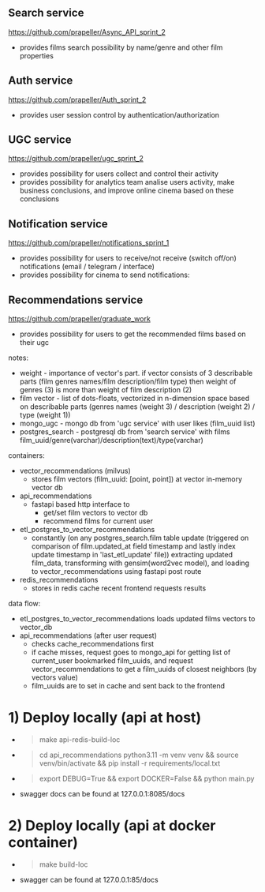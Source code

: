 ## Search service
https://github.com/prapeller/Async_API_sprint_2

- provides films search possibility by name/genre and other film properties


## Auth service
https://github.com/prapeller/Auth_sprint_2

- provides user session control by authentication/authorization


## UGC service
https://github.com/prapeller/ugc_sprint_2

- provides possibility for users collect and control their activity
- provides possibility for analytics team analise users activity, make business conclusions, and improve online cinema based on these conclusions


## Notification service
https://github.com/prapeller/notifications_sprint_1

- provides possibility for users to receive/not receive (switch off/on) notifications (email / telegram / interface)
- provides possibility for cinema to send notifications:

## Recommendations service
https://github.com/prapeller/graduate_work

- provides possibility for users to get the recommended films based on their ugc

notes:
- weight - importance of vector's part. if vector consists of 3 describable parts (film genres names/film description/film type) then weight of genres (3) is more than weight of film description (2) 
- film vector - list of dots-floats, vectorized in n-dimension space based on describable parts (genres names (weight 3) / description (weight 2) / type (weight 1))
- mongo_ugc - mongo db from 'ugc service' with user likes (film_uuid list)
- postgres_search - postgresql db from 'search service' with films film_uuid/genre(varchar)/description(text)/type(varchar)

containers:
- vector_recommendations (milvus)
  - stores film vectors (film_uuid: [point, point]) at vector in-memory vector db
- api_recommendations
  - fastapi based http interface to 
    - get/set film vectors to vector db
    - recommend films for current user
- etl_postgres_to_vector_recommendations
  - constantly (on any postgres_search.film table update (triggered on comparison of film.updated_at field timestamp and lastly index update timestamp in 'last_etl_update' file)) extracting updated film_data, transforming with gensim(word2vec model), and loading to vector_recommendations using fastapi post route
- redis_recommendations
  - stores in redis cache recent frontend requests results

data flow:
- etl_postgres_to_vector_recommendations loads updated films vectors to vector_db
- api_recommendations (after user request) 
  - checks cache_recommendations first
  - if cache misses, request goes to mongo_api for getting list of current_user bookmarked film_uuids, and request vector_recommendations to get a film_uuids of closest neighbors (by vectors value)
  - film_uuids are to set in cache and sent back to the frontend

# 1) Deploy locally (api at host)
- > make api-redis-build-loc
- > cd api_recommendations
  > python3.11 -m venv venv && source venv/bin/activate && pip install -r requirements/local.txt
- > export DEBUG=True && export DOCKER=False && python main.py
- swagger docs can be found at 127.0.0.1:8085/docs


# 2) Deploy locally (api at docker container)
- > make build-loc
- swagger can be found at 127.0.0.1:85/docs